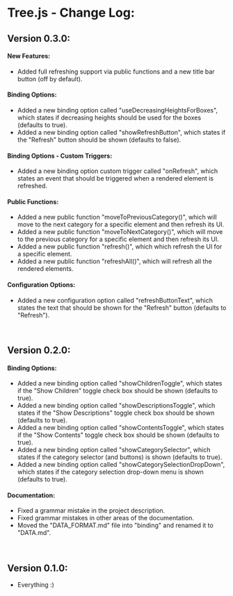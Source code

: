 # Tree.js - Change Log:

## Version 0.3.0:

#### **New Features:**
- Added full refreshing support via public functions and a new title bar button (off by default).

#### **Binding Options:**
- Added a new binding option called "useDecreasingHeightsForBoxes", which states if decreasing heights should be used for the boxes (defaults to true).
- Added a new binding option called "showRefreshButton", which states if the "Refresh" button should be shown (defaults to false).

#### **Binding Options - Custom Triggers:**
- Added a new binding option custom trigger called "onRefresh", which states an event that should be triggered when a rendered element is refreshed.

#### **Public Functions:**
- Added a new public function "moveToPreviousCategory()", which will move to the next category for a specific element and then refresh its UI.
- Added a new public function "moveToNextCategory()", which will move to the previous category for a specific element and then refresh its UI.
- Added a new public function "refresh()", which which refresh the UI for a specific element.
- Added a new public function "refreshAll()", which will refresh all the rendered elements.

#### **Configuration Options:**
- Added a new configuration option called "refreshButtonText", which states the text that should be shown for the "Refresh" button (defaults to "Refresh").

<br>


## Version 0.2.0:

#### **Binding Options:**
- Added a new binding option called "showChildrenToggle", which states if the "Show Children" toggle check box should be shown (defaults to true).
- Added a new binding option called "showDescriptionsToggle", which states if the "Show Descriptions" toggle check box should be shown (defaults to true).
- Added a new binding option called "showContentsToggle", which states if the "Show Contents" toggle check box should be shown (defaults to true).
- Added a new binding option called "showCategorySelector", which states if the category selector (and buttons) is shown (defaults to true).
- Added a new binding option called "showCategorySelectionDropDown", which states if the category selection drop-down menu is shown (defaults to true).

#### **Documentation:**
- Fixed a grammar mistake in the project description.
- Fixed grammar mistakes in other areas of the documentation.
- Moved the "DATA_FORMAT.md" file into "binding" and renamed it to "DATA.md".

<br>


## Version 0.1.0:
- Everything :)